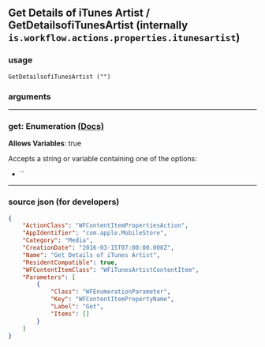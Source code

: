 
## Get Details of iTunes Artist / GetDetailsofiTunesArtist (internally `is.workflow.actions.properties.itunesartist`)



### usage
```
GetDetailsofiTunesArtist ("")
```

### arguments

---

### get: Enumeration [(Docs)](https://pfgithub.github.io/shortcutslang/gettingstarted#enum-select-field)
**Allows Variables**: true



Accepts a string 
or variable
containing one of the options:

- ``

---

### source json (for developers)

```json
{
	"ActionClass": "WFContentItemPropertiesAction",
	"AppIdentifier": "com.apple.MobileStore",
	"Category": "Media",
	"CreationDate": "2016-03-15T07:00:00.000Z",
	"Name": "Get Details of iTunes Artist",
	"ResidentCompatible": true,
	"WFContentItemClass": "WFiTunesArtistContentItem",
	"Parameters": [
		{
			"Class": "WFEnumerationParameter",
			"Key": "WFContentItemPropertyName",
			"Label": "Get",
			"Items": []
		}
	]
}
```

